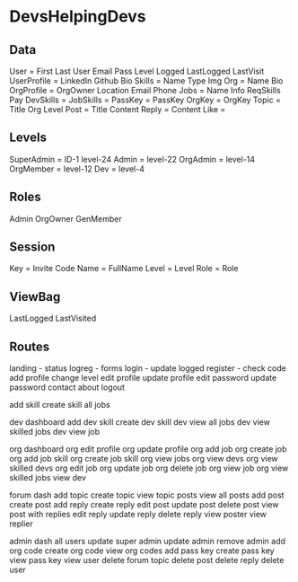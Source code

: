 # DevsHelpingDevs


## Data
User = First Last User Email Pass Level Logged LastLogged LastVisit
UserProfile = LinkedIn Github Bio
Skills = Name Type Img
Org = Name Bio
OrgProfile = OrgOwner Location Email Phone
Jobs = Name Info ReqSkills Pay
DevSkills = 
JobSkills = 
PassKey = PassKey
OrgKey = OrgKey
Topic = Title Org Level
Post = Title Content
Reply = Content
Like = 


## Levels
SuperAdmin = ID-1 level-24
Admin = level-22
OrgAdmin = level-14
OrgMember = level-12
Dev = level-4

## Roles
Admin
OrgOwner
GenMember

## Session
Key = Invite Code
Name = FullName
Level = Level
Role = Role

## ViewBag
LastLogged
LastVisited

## Routes
landing - status
logreg - forms
login - update logged
register - check code add profile change level
edit profile
update profile
edit password
update password
contact
about
logout 

add skill
create skill
all jobs

dev dashboard
add dev skill
create dev skill
dev view all jobs
dev view skilled jobs
dev view job

org dashboard
org edit profile
org update profile
org add job
org create job
org add job skill
org create job skill
org view jobs
org view devs
org view skilled devs
org edit job
org update job
org delete job
org view job
org view skilled jobs
view dev


forum dash
add topic
create topic
view topic posts
view all posts
add post
create post
add reply 
create reply
edit post
update post
delete post
view post with replies
edit reply 
update reply
delete reply
view poster
view replier

admin dash
all users
update super admin
update admin
remove admin
add org code
create org code
view org codes
add pass key
create pass key
view pass key
view user
delete forum topic
delete post
delete reply
delete user

